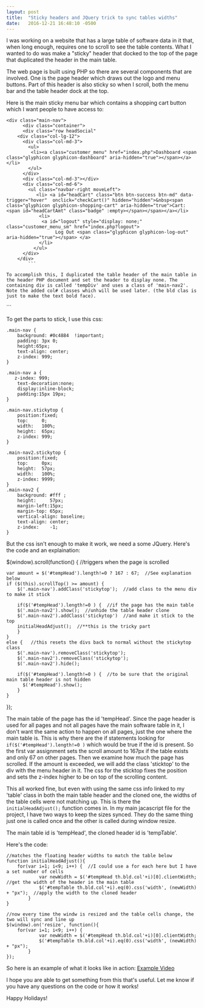 ```yaml
---
layout: post
title:  "Sticky headers and JQuery trick to sync tables widths"
date:   2016-12-21 16:48:10 -0500
---
```



I was working on a website that has a large table of software data in it that, when long enough, requires one to scroll to see the table contents. What I wanted to do was make a "sticky" header that docked to the top of the page that duplicated the header in the main table. 

The web page is built using PHP so there are several components that are involved. One is the page header which draws out the logo and menu buttons. Part of this header is also sticky so when I scroll, both the menu bar and the table header dock at the top. 

Here is the main sticky menu bar which contains a shopping cart button which I want people to have access to:

```
<div class="main-nav">
      <div class="container">
      <div class="row headSocial"
    <div class="col-lg-12">  
      <div class="col-md-3">
        <ul>
         <li><a class="customer_menu" href="index.php">Dashboard <span class="glyphicon glyphicon-dashboard" aria-hidden="true"></span></a></li>
        </ul>
      </div>
      <div class="col-md-3"></div>
      <div class="col-md-6">
        <ul class="navbar-right moveLeft">
           <li> <a id="headCart" class="btn btn-success btn-md" data-trigger="hover"  onclick="checkCart()" hidden="hidden">&nbsp<span class="glyphicon glyphicon-shopping-cart" aria-hidden="true">Cart: <span id="headCartAmt" class="badge" :empty></span></span></a></li>
            <li> 
             <a id="logout" style="display: none;" class="customer_menu_sm" href="index.php?logout">
                  Log Out <span class="glyphicon glyphicon-log-out" aria-hidden="true"></span> </a>
            </li>
          </ul>
      </div>
    </div>
		```
		
To accomplish this, I duplicated the table header of the main table in the header PHP document and set the header to display none. The containing div is called 'tempDiv' and uses a class of 'main-nav2'.  Note the added col# classes which will be used later. (the bld clas is just to make the text bold face). 

```
<div id="tempDiv" class="main-nav2" style="display:none;">
   <table id="tempTable" class="table">
   <thead>
   <tr >
    <th class="bld col1">Registration Number</th>
    <th class="bld col2">Name</th>
    <th class="bld col3">Maintenance Renewal Due <a href="#" data-toggle="popover" title="Info on Maintenance" data-placement="top" data-content="This is the date your maintenance contract expires for this license." data-original-title="More Info"><i class="glyphicon glyphicon-info-sign orange"></i></a></th>
    <th class="bld col4">License Type</th>
    <th class="bld col5">Single/ Network</th>
    <th class="bld col6">Software</th>
    <th class="bld col7">Network Seats</th>
    <!--  //echo '<th class="bld"># of Unlocks<a href="#" data-toggle="popover" title="Info on Unlocks" data-placement="top" data-content="A count of how many times a license has been unlocked. If unlocking is abused the license may be ineligible for immediate unlocking." data-original-title="More Info"><i class="glyphicon glyphicon-info-sign orange"></i></a></th>  -->
    <th class="centerTxt bld col8" colspan="3">Software Options</th>
  </tr>
  </thead></table>
</div>
```


To get the parts to stick, I use this css:


```
.main-nav {
    background: #0c4884  !important;
    padding: 3px 0;
    height:65px;
    text-align: center;
    z-index: 999;
}

.main-nav a {
   z-index: 999;
    text-decoration:none;
    display:inline-block;
    padding:15px 19px;
}

.main-nav.stickytop {
    position:fixed;
    top:     0;
    width:   100%; 
    height:  65px;
    z-index: 999;
}

.main-nav2.stickytop {
    position:fixed;
    top:     0px;
    height:  57px;
    width:   100%; 
    z-index: 9999;
}
.main-nav2 {
    background: #fff ;
    height:     57px;
    margin-left:15px;
    margin-top: 65px;
    vertical-align: baseline;
    text-align: center;
    z-index:    -1;
}
```

But the css isn't enough to make it work, we need a some JQuery. Here's the code and an explaination:

$(window).scroll(function() {  //triggers when the page is scrolled

    var amount = $('#tempHead').length!=0 ? 167 : 67;  //See explanation below
    if ($(this).scrollTop() >= amount) {
        $('.main-nav').addClass('stickytop');  //add class to the menu div to make it stick
        
        if($('#tempHead').length!=0 ) {  //if the page has the main table
        $('.main-nav2').show();  //unhide the table header clone
        $('.main-nav2').addClass('stickytop')  //and make it stick to the top
        initialHeadAdjust();  //**this is the tricky part
        }
    }
    else {   //this resets the divs back to normal without the stickytop class
        $('.main-nav').removeClass('stickytop');  
        $('.main-nav2').removeClass('stickytop');
        $('.main-nav2').hide();

        if($('#tempHead').length!=0 ) {  //to be sure that the original main table header is not hidden
          $('#tempHead').show(); 
        }
    }
});

The main table of the page has the id 'tempHead'. Since the page header is used for all pages and not all pages have the main software table in it, I don't want the same action to happen on all pages, just the one where the main table is. This is why there are the if statements looking for ``` if($('#tempHead').length!=0 )``` which would be true if the id is present. 
So the first var assignment sets the scroll amount to 167px if the table exists and only 67 on other pages. 
Then we examine how much the page has scrolled. If the amount is exceeded, we will add the class 'sticktop' to the div with the menu header in it. The css for the sticktop fixes the position and sets the z-index higher to be on top of the scrolling content. 

This all worked fine, but even with using the same css info linked to my 'table' class in both the main table header and the cloned one, the widths of the table cells were not matching up. This is there the ``` initialHeadAdjust();``` function comes in. In my main jacascript file for the project, I have two ways to keep the sizes synced. They do the same thing just one is called once and the other is called during window resize. 

The main table id is 'tempHead', the cloned header id is 'tempTable'.

Here's the code:

```
//matches the floating header widths to match the table below
function initialHeadAdjust(){
    for(var i=1; i<9; i++) {  //I could use a for each here but I have a set number of cells
            var newWidth = $('#tempHead th.bld.col'+i)[0].clientWidth;  //get the width of the header in the main table
            $('#tempTable th.bld.col'+i).eq(0).css('width', (newWidth) + "px");  //apply the width to the cloned header
        }
}

//now every time the windw is resized and the table cells change, the two will sync and line up
$(window).on('resize', function(){  
    for(var i=1; i<9; i++) {
            var newWidth = $('#tempHead th.bld.col'+i)[0].clientWidth;
            $('#tempTable th.bld.col'+i).eq(0).css('width', (newWidth) + "px");
        }
});
```

So here is an example of what it looks like in action: [Example Video](http://recordit.co/nkRUGTKee1)

I hope you are able to get something from this that's useful. Let me know if you have any questions on the code or how it works!

Happy Holidays!

